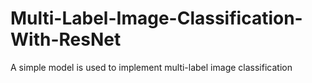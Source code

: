 # Multi-Label-Image-Classification-With-ResNet
A simple model is used to implement multi-label image classification

